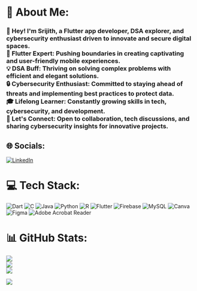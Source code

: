 # 💫 About Me:
<h3>👋 Hey! I'm Srijith, a Flutter app developer, DSA explorer, and cybersecurity enthusiast driven to innovate and secure digital spaces.<br>🚀 Flutter Expert: Pushing boundaries in creating captivating and user-friendly mobile experiences.<br>💡 DSA Buff: Thriving on solving complex problems with efficient and elegant solutions.<br>🔒 Cybersecurity Enthusiast: Committed to staying ahead of threats and implementing best practices to protect data.<br>🎓 Lifelong Learner: Constantly growing skills in tech, cybersecurity, and development.<br>🌟 Let's Connect: Open to collaboration, tech discussions, and sharing cybersecurity insights for innovative projects.</h3>


## 🌐 Socials:
[![LinkedIn](https://img.shields.io/badge/LinkedIn-%230077B5.svg?logo=linkedin&logoColor=white)](https://linkedin.com/in/srijith-u-671316275) 

# 💻 Tech Stack:
![Dart](https://img.shields.io/badge/dart-%230175C2.svg?style=for-the-badge&logo=dart&logoColor=white) ![C](https://img.shields.io/badge/c-%2300599C.svg?style=for-the-badge&logo=c&logoColor=white) ![Java](https://img.shields.io/badge/java-%23ED8B00.svg?style=for-the-badge&logo=openjdk&logoColor=white) ![Python](https://img.shields.io/badge/python-3670A0?style=for-the-badge&logo=python&logoColor=ffdd54) ![R](https://img.shields.io/badge/r-%23276DC3.svg?style=for-the-badge&logo=r&logoColor=white) ![Flutter](https://img.shields.io/badge/Flutter-%2302569B.svg?style=for-the-badge&logo=Flutter&logoColor=white) ![Firebase](https://img.shields.io/badge/Firebase-039BE5?style=for-the-badge&logo=Firebase&logoColor=white) ![MySQL](https://img.shields.io/badge/mysql-%2300000f.svg?style=for-the-badge&logo=mysql&logoColor=ffdd54) ![Canva](https://img.shields.io/badge/Canva-%2300C4CC.svg?style=for-the-badge&logo=Canva&logoColor=white) ![Figma](https://img.shields.io/badge/figma-%23F24E1E.svg?style=for-the-badge&logo=figma&logoColor=white) ![Adobe Acrobat Reader](https://img.shields.io/badge/Adobe%20Acrobat%20Reader-EC1C24.svg?style=for-the-badge&logo=Adobe%20Acrobat%20Reader&logoColor=white)
# 📊 GitHub Stats:
![](https://github-readme-stats.vercel.app/api?username=SRIJITH11101&theme=synthwave&hide_border=false&include_all_commits=false&count_private=false)<br/>
![](https://github-readme-streak-stats.herokuapp.com/?user=SRIJITH11101&theme=synthwave&hide_border=false)<br/>
![](https://github-readme-stats.vercel.app/api/top-langs/?username=SRIJITH11101&theme=synthwave&hide_border=false&include_all_commits=false&count_private=false&layout=compact)

[![](https://visitcount.itsvg.in/api?id=SRIJITH11101&icon=0&color=10)](https://visitcount.itsvg.in)

<!-- Proudly created with GPRM ( https://gprm.itsvg.in ) -->
